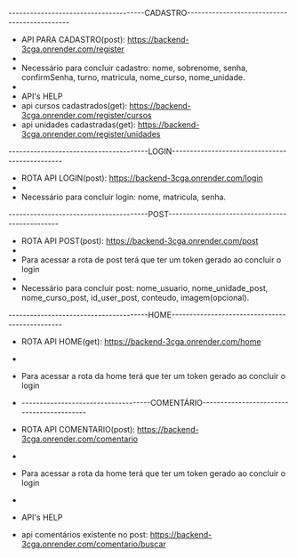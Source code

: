 --------------------------------------CADASTRO---------------------------------------------

- API PARA CADASTRO(post): https://backend-3cga.onrender.com/register
- 
- Necessário para concluir cadastro:
nome, sobrenome, senha, confirmSenha, turno, matricula, nome_curso, nome_unidade.
-
- API's HELP
- api cursos cadastrados(get): https://backend-3cga.onrender.com/register/cursos
- api unidades cadastradas(get): https://backend-3cga.onrender.com/register/unidades

---------------------------------------LOGIN-----------------------------------------------

- ROTA API LOGIN(post): https://backend-3cga.onrender.com/login
- 
- Necessário para concluir login: nome, matricula, senha.

---------------------------------------POST-----------------------------------------------

- ROTA API POST(post): https://backend-3cga.onrender.com/post
-
- Para acessar a rota de post terá que ter um token gerado ao concluir o login
- 
- Necessário para concluir post: nome_usuario, nome_unidade_post, nome_curso_post, id_user_post, conteudo, imagem(opcional).

---------------------------------------HOME-----------------------------------------------

- ROTA API HOME(get): https://backend-3cga.onrender.com/home
-
- Para acessar a rota da home terá que ter um token gerado ao concluir o login

- ------------------------------------COMENTÁRIO------------------------------------------

- ROTA API COMENTARIO(post): https://backend-3cga.onrender.com/comentario
-
- Para acessar a rota da home terá que ter um token gerado ao concluir o login
-
- API's HELP
- api comentários existente no post: https://backend-3cga.onrender.com/comentario/buscar
